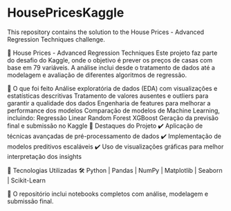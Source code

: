 # HousePricesKaggle
This repository contains the solution to the House Prices - Advanced Regression Techniques challenge.

🏡 House Prices - Advanced Regression Techniques
Este projeto faz parte do desafio do Kaggle, onde o objetivo é prever os preços de casas com base em 79 variáveis. A análise inclui desde o tratamento de dados até a modelagem e avaliação de diferentes algoritmos de regressão.

🔹 O que foi feito
Análise exploratória de dados (EDA) com visualizações e estatísticas descritivas
Tratamento de valores ausentes e outliers para garantir a qualidade dos dados
Engenharia de features para melhorar a performance dos modelos
Comparação de modelos de Machine Learning, incluindo:
Regressão Linear
Random Forest
XGBoost
Geração da previsão final e submissão no Kaggle
🔹 Destaques do Projeto
✔️ Aplicação de técnicas avançadas de pré-processamento de dados
✔️ Implementação de modelos preditivos escaláveis
✔️ Uso de visualizações gráficas para melhor interpretação dos insights

🔹 Tecnologias Utilizadas
🛠 Python | Pandas | NumPy | Matplotlib | Seaborn | Scikit-Learn

📂 O repositório inclui notebooks completos com análise, modelagem e submissão final.

